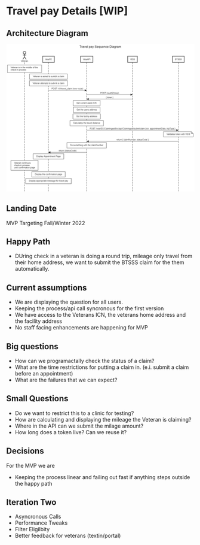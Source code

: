 # Travel pay Details [WIP]

## Architecture Diagram

![diagram](./assets/Travel%20re-embursement.0.png)

## Landing Date

MVP Targeting Fall/Winter 2022

## Happy Path

- DUring check in a veteran is doing a round trip, mileage only travel from their home address, we want to submit the BTSSS claim for the them automatically. 

## Current assumptions

- We are displaying the question for all users. 
- Keeping the process/api call syncronous for the first version 
- We have access to the Veterans ICN, the veterans home address and the facility address
- No staff facing enhancements are happening for MVP 

## Big questions

- How can we programactally check the status of a claim? 
- What are the time restrictions for putting a claim in. (e.i. submit a claim before an appointment)
- What are the failures that we can expect?

## Small Questions

- Do we want to restrict this to a clinic for testing?
- How are calculating and displaying the mileage the Veteran is claiming?
- Where in the API can we submit the milage amount? 
- How long does a token live? Can we reuse it? 

## Decisions 

For the MVP we are 

- Keeping the process linear and failing out fast if anything steps outside the happy path

## Iteration Two 

- Asyncronous Calls
- Performance Tweaks 
- Filter Eligilbity 
- Better feedback for veterans (textin/portal)